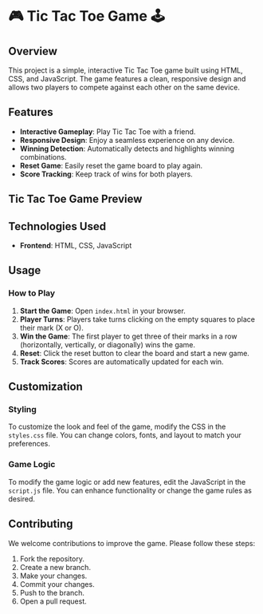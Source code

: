 # 🎮 Tic Tac Toe Game 🕹️

## Overview
This project is a simple, interactive Tic Tac Toe game built using HTML, CSS, and JavaScript. The game features a clean, responsive design and allows two players to compete against each other on the same device.

## Features
- **Interactive Gameplay**: Play Tic Tac Toe with a friend.
- **Responsive Design**: Enjoy a seamless experience on any device.
- **Winning Detection**: Automatically detects and highlights winning combinations.
- **Reset Game**: Easily reset the game board to play again.
- **Score Tracking**: Keep track of wins for both players.

## Tic Tac Toe Game Preview


## Technologies Used
- **Frontend**: HTML, CSS, JavaScript

## Usage

### How to Play
1. **Start the Game**: Open `index.html` in your browser.
2. **Player Turns**: Players take turns clicking on the empty squares to place their mark (X or O).
3. **Win the Game**: The first player to get three of their marks in a row (horizontally, vertically, or diagonally) wins the game.
4. **Reset**: Click the reset button to clear the board and start a new game.
5. **Track Scores**: Scores are automatically updated for each win.

## Customization

### Styling
To customize the look and feel of the game, modify the CSS in the `styles.css` file. You can change colors, fonts, and layout to match your preferences.

### Game Logic
To modify the game logic or add new features, edit the JavaScript in the `script.js` file. You can enhance functionality or change the game rules as desired.

## Contributing
We welcome contributions to improve the game. Please follow these steps:

1. Fork the repository.
2. Create a new branch.
3. Make your changes.
4. Commit your changes.
5. Push to the branch.
6. Open a pull request.
